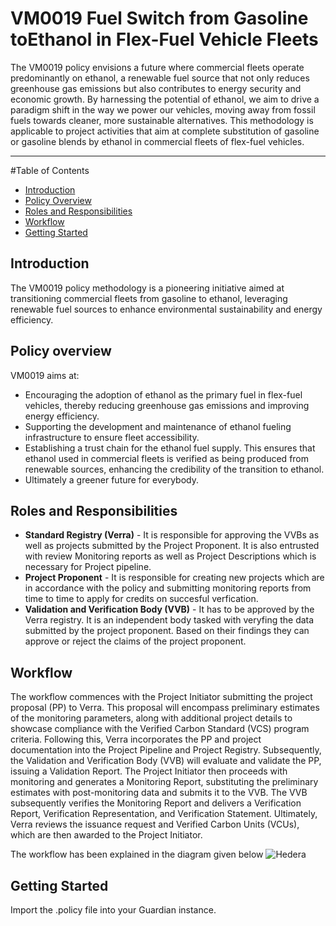 # VM0019 Fuel Switch from Gasoline toEthanol in Flex-Fuel Vehicle Fleets

The VM0019 policy envisions a future where commercial fleets operate predominantly on ethanol, a renewable fuel source that not only reduces greenhouse gas emissions but also contributes to energy security and economic growth. By harnessing the potential of ethanol, we aim to drive a paradigm shift in the way we power our vehicles, moving away from fossil fuels towards cleaner, more sustainable alternatives. This methodology is applicable to project activities that aim at complete substitution of gasoline or gasoline blends by ethanol in commercial fleets of flex-fuel vehicles.

---

#Table of Contents

- [Introduction](#introduction)
- [Policy Overview](#policy-overview)
- [Roles and Responsibilities](#roles-and-responsibilities)
- [Workflow](#workflow)
- [Getting Started](#getting-started)

## Introduction
The VM0019 policy methodology is a pioneering initiative aimed at transitioning commercial fleets from gasoline to ethanol, leveraging renewable fuel sources to enhance environmental sustainability and energy efficiency.

## Policy overview

VM0019 aims at:
- Encouraging the adoption of ethanol as the primary fuel in flex-fuel vehicles, thereby reducing greenhouse gas emissions and improving energy efficiency.
- Supporting the development and maintenance of ethanol fueling infrastructure to ensure fleet accessibility.
- Establishing a trust chain for the ethanol fuel supply. This ensures that ethanol used in commercial fleets is verified as being produced from renewable sources, enhancing the credibility of the transition to ethanol.
- Ultimately a greener future for everybody.

## Roles and Responsibilities

- **Standard Registry (Verra)** - It is responsible for approving the VVBs as well as projects submitted by the Project Proponent. It is also entrusted with review Monitoring reports as well as Project Descriptions which is necessary for Project pipeline.
- **Project Proponent** - It is responsible for creating new projects which are in accordance with the policy and submitting monitoring reports from time to time to apply for credits on succesful verfication.
- **Validation and Verification Body (VVB)** - It has to be approved by the Verra registry. It is an independent body tasked with veryfing the data submitted by the project proponent. Based on their findings they can approve or reject the claims of the project proponent.

## Workflow
The workflow commences with the Project Initiator submitting the project proposal (PP) to Verra. This proposal will encompass preliminary estimates of the monitoring parameters, along with additional project details to showcase compliance with the Verified Carbon Standard (VCS) program criteria. Following this, Verra incorporates the PP and project documentation into the Project Pipeline and Project Registry. Subsequently, the Validation and Verification Body (VVB) will evaluate and validate the PP, issuing a Validation Report. The Project Initiator then proceeds with monitoring and generates a Monitoring Report, substituting the preliminary estimates with post-monitoring data and submits it to the VVB. The VVB subsequently verifies the Monitoring Report and delivers a Verification Report, Verification Representation, and Verification Statement. Ultimately, Verra reviews the issuance request and Verified Carbon Units (VCUs), which are then awarded to the Project Initiator.

The workflow has been explained in the diagram given below
![Hedera](https://github.com/satyacasm/guardian/assets/98680993/d8902123-fcb7-4c10-81e4-6dc97977113b)


## Getting Started

Import the .policy file into your Guardian instance.
